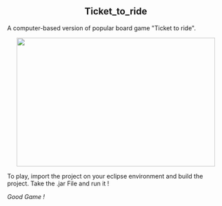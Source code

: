 # <h2 align="center"> Ticket_to_ride </h2>
A computer-based version of popular board game "Ticket to ride".
<p align="center">
  <img width="460" height="300" src="https://cogsthebrainshop.ie/wp-content/uploads/2015/11/ticket-to-ride-europe-ireland.jpg">
</p>

To play, import the project on your eclipse environment and build the project.
Take the .jar File and run it !

*Good Game !*
